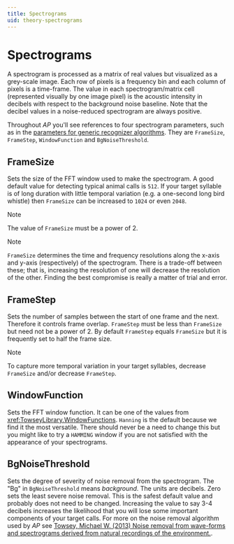 ```yaml
---
title: Spectrograms
uid: theory-spectrograms
---
```


# Spectrograms

A spectrogram is processed as a matrix of real values but visualized as a grey-scale image. Each row of pixels is a frequency bin and each column of pixels is a time-frame. The value in each spectrogram/matrix cell (represented visually by one image pixel) is the acoustic intensity in decibels with respect to the background noise baseline. Note that the decibel values in a noise-reduced spectrogram are always positive.

Throughout _AP_ you'll see references to four spectrogram parameters, such as in the
[parameters for generic recognizer algorithms](xref:AnalysisPrograms.Recognizers.Base.CommonParameters).
They are `FrameSize`, `FrameStep`, `WindowFunction` and `BgNoiseThreshold`.

## FrameSize
Sets the size of the FFT window used to make the spectrogram. A good default value for detecting typical animal calls is `512`. If your target syllable is of long duration with little temporal variation (e.g. a one-second long bird whistle) then `FrameSize` can be increased to `1024` or even `2048`.

> [!NOTE]
> The value of `FrameSize` must be a power of 2.

> [!NOTE]
> `FrameSize` determines the time and frequency resolutions along the x-axis and y-axis (respectively) of the spectrogram. There is a trade-off between these; that is, increasing the resolution of one will decrease the resolution of the other. Finding the best compromise is really a matter of trial and error.  

## FrameStep
Sets the number of samples between the start of one frame and the next. Therefore it controls frame overlap.  `FrameStep` must be less than `FrameSize` but need not be a power of 2. By default `FrameStep` equals `FrameSize` but it is frequently set to half the frame size.

> [!NOTE]
> To capture more temporal
variation in your target syllables, decrease `FrameSize` and/or decrease `FrameStep`.




## WindowFunction
Sets the FFT window function. It can be one of the values from <xref:TowseyLibrary.WindowFunctions>. `Hanning` is the default because we find it the most versatile.
There should never be a need to change this but you might like to try a `HAMMING` window if you are not satisfied with the appearance of your spectrograms.

## BgNoiseThreshold
 Sets the degree of severity of noise removal from the spectrogram.
 The "Bg" in `BgNoiseThreshold` means *background*.
 The units are decibels.
 Zero sets the least severe noise removal. This is the safest default value and probably does not need to be changed.
 Increasing the value to say 3-4 decibels increases the likelihood that you will lose some important components of your target calls. For more on the noise removal algorithm used by _AP_ see
[Towsey, Michael W. (2013) Noise removal from wave-forms and spectrograms derived from natural recordings of the environment.](https://eprints.qut.edu.au/61399/).
